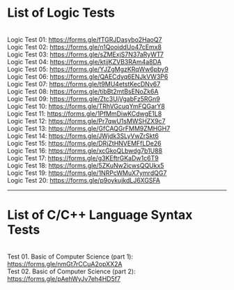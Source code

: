 # List of Logic Tests
<br>Logic Test 01: https://forms.gle/fTGRJDasybo2HaoQ7
<br>Logic Test 02: https://forms.gle/n1QooiddUo47cEmx8
<br>Logic Test 03: https://forms.gle/sZMExjS7N37aRyWT7
<br>Logic Test 04: https://forms.gle/ktjjKZVB3RAm4a8DA
<br>Logic Test 05: https://forms.gle/YJZgMgzKRqWw6pby9
<br>Logic Test 06: https://forms.gle/QAECdyq6ENJkVW3P6
<br>Logic Test 07: https://forms.gle/t9MU4etstKecDNv67
<br>Logic Test 08: https://forms.gle/tibBt2mtBsENoZk6A
<br>Logic Test 09: https://forms.gle/Ztc3UjVgabFz5RGn9
<br>Logic Test 10: https://forms.gle/TRhVGcuqYmFQGarY8
<br>Logic Test 11: https://forms.gle/1PfMmDiwKCdwgE1L8
<br>Logic Test 12: https://forms.gle/Pr7qwU1sMWSHZX9c7
<br>Logic Test 13: https://forms.gle/GfCAQGrFMM9ZMHGH7
<br>Logic Test 14: https://forms.gle/JWjdk3SLyVwZrSkt6
<br>Logic Test 15: https://forms.gle/DRjZtHNVEMFfLDe26
<br>Logic Test 16: https://forms.gle/xcGkoQLbwdg7b1U88
<br>Logic Test 17: https://forms.gle/g3KEftrGKaDw1c6T9
<br>Logic Test 18: https://forms.gle/5ZKuNw2icwsQQUkx5
<br>Logic Test 19: https://forms.gle/1NRPcWMuX7ymrdQG7
<br>Logic Test 20: https://forms.gle/p9oykujkdLJ6XGSFA
<hr>

# List of C/C++ Language Syntax Tests
<br>Test 01. Basic of Computer Science (part 1): https://forms.gle/nmGt7rCCuA2opXX2A
<br>Test 02. Basic of Computer Science (part 2): https://forms.gle/pAehWyJv7eh4HD5f7
